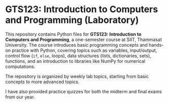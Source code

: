 # GTS123: Introduction to Computers and Programming (Laboratory)

This repository contains Python files for **GTS123: Introduction to Computers and Programming**, a one-semester course at SIIT, Thammasat University. The course introduces basic programming concepts and hands-on practice with Python, covering topics such as variables, input/output, control flow (`if`, `else`, loops), data structures (lists, dictionaries, sets), functions, and an introduction to libraries like NumPy for numerical computations.

The repository is organized by weekly lab topics, starting from basic concepts to more advanced topics.

I have also provided practice quizzes for both the midterm and final exams from our year.

